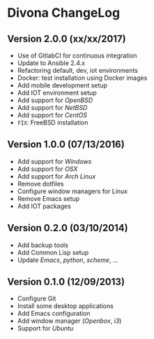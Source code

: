 # Divona ChangeLog

## Version 2.0.0 (xx/xx/2017)

- Use of GitlabCI for continuous integration
- Update to Ansible 2.4.x
- Refactoring default, dev, iot environments
- Docker: test installation using Docker images
- Add mobile development setup
- Add IOT environment setup
- Add support for *OpenBSD*
- Add support for *NetBSD*
- Add support for *CentOS*
- `FIX`: FreeBSD installation

## Version 1.0.0 (07/13/2016)

- Add support for *Windows*
- Add support for *OSX*
- Add support for *Arch Linux*
- Remove dotfiles
- Configure window managers for Linux
- Remove Emacs setup
- Add IOT packages

## Version 0.2.0 (03/10/2014)

- Add backup tools
- Add Common Lisp setup
- Update *Emacs*, *python*, *scheme*, ...

## Version 0.1.0 (12/09/2013)

- Configure Git
- Install some desktop applications
- Add Emacs configuration
- Add window manager (*Openbox*, *i3*)
- Support for *Ubuntu*
